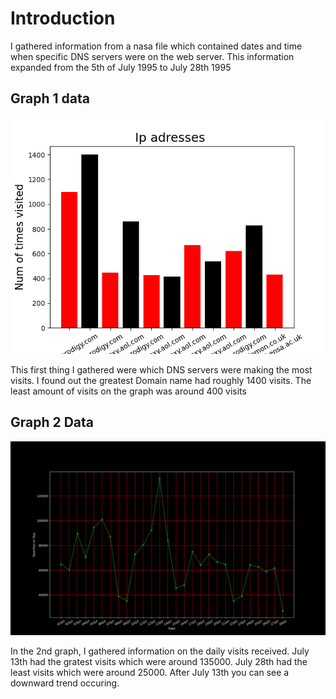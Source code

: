 # Introduction
I gathered information from a nasa file which contained dates and time when specific DNS servers were on the web server. This information expanded
from the 5th of July 1995 to July 28th 1995

## Graph 1 data

![](images/graph.png)


This first thing I gathered were which DNS servers were making the most visits. 
I found out the greatest Domain name had roughly 1400 visits. 
The least amount of visits on the graph was around 400 visits 



## Graph 2 Data 

![](images/Graph2.png)

In the 2nd graph, I gathered information on the daily visits received. 
July 13th had the gratest visits which were around 135000.
July 28th had the least visits which were around 25000. 
After July 13th you can see a downward trend occuring. 



